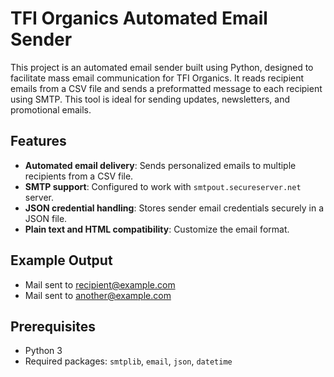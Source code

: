 # TFI Organics Automated Email Sender

This project is an automated email sender built using Python, designed to facilitate mass email communication for TFI Organics. It reads recipient emails from a CSV file and sends a preformatted message to each recipient using SMTP. This tool is ideal for sending updates, newsletters, and promotional emails.

## Features
- **Automated email delivery**: Sends personalized emails to multiple recipients from a CSV file.
- **SMTP support**: Configured to work with `smtpout.secureserver.net` server.
- **JSON credential handling**: Stores sender email credentials securely in a JSON file.
- **Plain text and HTML compatibility**: Customize the email format.

## Example Output
- Mail sent to recipient@example.com
- Mail sent to another@example.com
## Prerequisites
- Python 3
- Required packages: `smtplib`, `email`, `json`, `datetime`